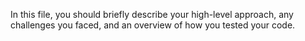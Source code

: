  In this file, you should briefly describe your high-level approach, any challenges you faced, and an overview of how you tested your code.
